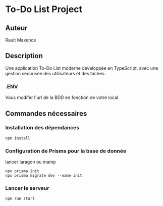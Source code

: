 # To-Do List Project

## Auteur
Rault Maxence

## Description
Une application To-Do List moderne développée en TypeScript, avec une gestion sécurisée des utilisateurs et des tâches.

### .ENV

Vous modifer l'url de la BDD en fonction de votre local

## Commandes nécessaires

### Installation des dépendances
```
npm install 
```

### Configuration de Prisma pour la base de donnée
lancer laragon ou mamp
```
npx prisma init
npx prisma migrate dev --name init
```

### Lancer le serveur
```
npm run start

```